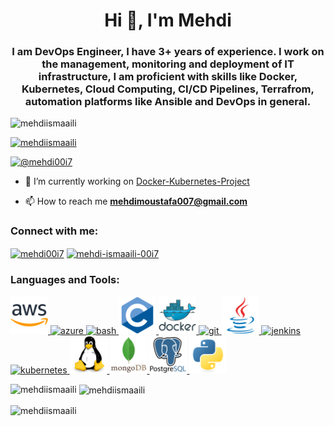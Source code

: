 <h1 align="center">Hi 👋, I'm Mehdi</h1>
<h3 align="center">I am DevOps Engineer, I have 3+ years of experience. I work on the management, monitoring and deployment of IT infrastructure, I am proficient with skills like Docker, Kubernetes, Cloud Computing, CI/CD Pipelines, Terrafrom, automation platforms like Ansible and DevOps in general.</h3>
<p align="left"> <img src="https://komarev.com/ghpvc/?username=mehdiismaaili&label=Profile%20views&color=0e75b6&style=flat" alt="mehdiismaaili" /> </p>

<p align="left"> <a href="https://github.com/ryo-ma/github-profile-trophy"><img src="https://github-profile-trophy.vercel.app/?username=mehdiismaaili" alt="mehdiismaaili" /></a> </p>
<p align="left"> <a href="https://twitter.com/@mehdi00i7" target="blank"><img src="https://img.shields.io/twitter/follow/@mehdi00i7?logo=twitter&style=for-the-badge" alt="@mehdi00i7" /></a> </p>

- 🔭 I’m currently working on [Docker-Kubernetes-Project](https://github.com/mehdiismaaili/Docker-Kubernetes-Project)

- 📫 How to reach me **mehdimoustafa007@gmail.com**
  
<h3 align="left">Connect with me:</h3>
<p align="left">
<a href="https://twitter.com/mehdi00i7" target="blank"><img align="center" src="https://raw.githubusercontent.com/rahuldkjain/github-profile-readme-generator/master/src/images/icons/Social/twitter.svg" alt="mehdi00i7" height="30" width="40" /></a>
<a href="https://linkedin.com/in/mehdi-ismaaili-00i7" target="blank"><img align="center" src="https://raw.githubusercontent.com/rahuldkjain/github-profile-readme-generator/master/src/images/icons/Social/linked-in-alt.svg" alt="mehdi-ismaaili-00i7" height="30" width="40" /></a>
</p>
<h3 align="left">Languages and Tools:</h3>
<p align="left"> <a href="https://aws.amazon.com" target="_blank" rel="noreferrer"> <img src="https://raw.githubusercontent.com/devicons/devicon/master/icons/amazonwebservices/amazonwebservices-original-wordmark.svg" alt="aws" width="60" height="60"/> </a> <a href="https://azure.microsoft.com/en-in/" target="_blank" rel="noreferrer"> <img src="https://www.vectorlogo.zone/logos/microsoft_azure/microsoft_azure-icon.svg" alt="azure" width="60" height="60"/> </a> <a href="https://www.gnu.org/software/bash/" target="_blank" rel="noreferrer"> <img src="https://www.vectorlogo.zone/logos/gnu_bash/gnu_bash-icon.svg" alt="bash" width="60" height="60"/> </a> <a href="https://www.cprogramming.com/" target="_blank" rel="noreferrer"> <img src="https://raw.githubusercontent.com/devicons/devicon/master/icons/c/c-original.svg" alt="c" width="60" height="60"/> </a> <a href="https://www.docker.com/" target="_blank" rel="noreferrer"> <img src="https://raw.githubusercontent.com/devicons/devicon/master/icons/docker/docker-original-wordmark.svg" alt="docker"width="60" height="60"/> </a> <a href="https://git-scm.com/" target="_blank" rel="noreferrer"> <img src="https://www.vectorlogo.zone/logos/git-scm/git-scm-icon.svg" alt="git" width="60" height="60"/> </a> <a href="https://www.java.com" target="_blank" rel="noreferrer"> <img src="https://raw.githubusercontent.com/devicons/devicon/master/icons/java/java-original.svg" alt="java" width="60" height="60"/> </a> <a href="https://www.jenkins.io" target="_blank" rel="noreferrer"> <img src="https://www.vectorlogo.zone/logos/jenkins/jenkins-icon.svg" alt="jenkins" width="60" height="60"/> </a> <a href="https://kubernetes.io" target="_blank" rel="noreferrer"> <img src="https://www.vectorlogo.zone/logos/kubernetes/kubernetes-icon.svg" alt="kubernetes" width="60" height="60"/> </a> <a href="https://www.linux.org/" target="_blank" rel="noreferrer"> <img src="https://raw.githubusercontent.com/devicons/devicon/master/icons/linux/linux-original.svg" alt="linux" width="60" height="60"/> </a> <a href="https://www.mongodb.com/" target="_blank" rel="noreferrer"> <img src="https://raw.githubusercontent.com/devicons/devicon/master/icons/mongodb/mongodb-original-wordmark.svg" alt="mongodb" width="60" height="60"/> </a> <a href="https://www.postgresql.org" target="_blank" rel="noreferrer"> <img src="https://raw.githubusercontent.com/devicons/devicon/master/icons/postgresql/postgresql-original-wordmark.svg" alt="postgresql" width="60" height="60"/> </a> <a href="https://www.python.org" target="_blank" rel="noreferrer"> <img src="https://raw.githubusercontent.com/devicons/devicon/master/icons/python/python-original.svg" alt="python" width="60" height="60"/> </a> </p>
<p><img align="left" src="https://github-readme-stats.vercel.app/api/top-langs?username=mehdiismaaili&show_icons=true&locale=en&layout=compact" alt="mehdiismaaili" /></p>
<p>&nbsp;<img align="center" src="https://github-readme-stats.vercel.app/api?username=mehdiismaaili&show_icons=true&locale=en" alt="mehdiismaaili" /></p>
<p><img align="center" src="https://github-readme-streak-stats.herokuapp.com/?user=mehdiismaaili&" alt="mehdiismaaili" /></p>
